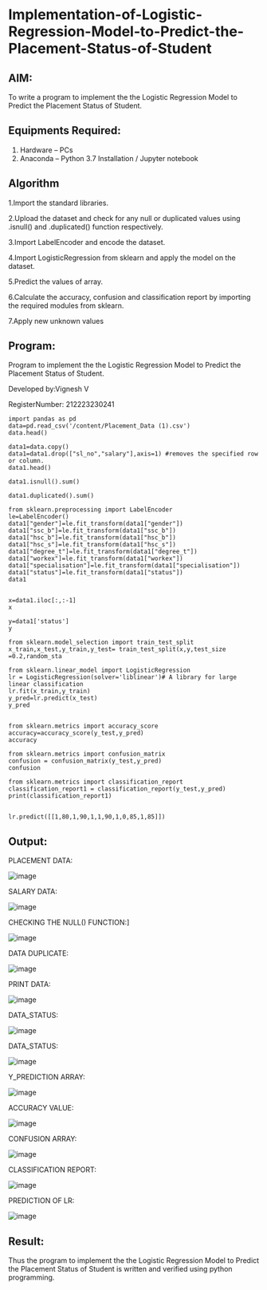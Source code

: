 # Implementation-of-Logistic-Regression-Model-to-Predict-the-Placement-Status-of-Student

## AIM:
To write a program to implement the the Logistic Regression Model to Predict the Placement Status of Student.

## Equipments Required:
1. Hardware – PCs
2. Anaconda – Python 3.7 Installation / Jupyter notebook

## Algorithm
1.Import the standard libraries.

2.Upload the dataset and check for any null or duplicated values using .isnull() and .duplicated() function respectively.

3.Import LabelEncoder and encode the dataset.

4.Import LogisticRegression from sklearn and apply the model on the dataset.

5.Predict the values of array.

6.Calculate the accuracy, confusion and classification report by importing the required modules from sklearn.

7.Apply new unknown values
## Program:
Program to implement the the Logistic Regression Model to Predict the Placement Status of Student.

Developed by:Vignesh V

RegisterNumber:  212223230241
```
import pandas as pd
data=pd.read_csv('/content/Placement_Data (1).csv')
data.head()

data1=data.copy()
data1=data1.drop(["sl_no","salary"],axis=1) #removes the specified row or column.
data1.head()

data1.isnull().sum()

data1.duplicated().sum()

from sklearn.preprocessing import LabelEncoder
le=LabelEncoder()
data1["gender"]=le.fit_transform(data1["gender"])
data1["ssc_b"]=le.fit_transform(data1["ssc_b"])
data1["hsc_b"]=le.fit_transform(data1["hsc_b"])
data1["hsc_s"]=le.fit_transform(data1["hsc_s"])
data1["degree_t"]=le.fit_transform(data1["degree_t"])
data1["workex"]=le.fit_transform(data1["workex"])
data1["specialisation"]=le.fit_transform(data1["specialisation"])
data1["status"]=le.fit_transform(data1["status"])
data1


x=data1.iloc[:,:-1]
x

y=data1['status']
y

from sklearn.model_selection import train_test_split
x_train,x_test,y_train,y_test= train_test_split(x,y,test_size =0.2,random_sta

from sklearn.linear_model import LogisticRegression
lr = LogisticRegression(solver='liblinear')# A library for large linear classification
lr.fit(x_train,y_train)
y_pred=lr.predict(x_test)
y_pred


from sklearn.metrics import accuracy_score
accuracy=accuracy_score(y_test,y_pred)
accuracy

from sklearn.metrics import confusion_matrix
confusion = confusion_matrix(y_test,y_pred)
confusion

from sklearn.metrics import classification_report
classification_report1 = classification_report(y_test,y_pred)
print(classification_report1)


lr.predict([[1,80,1,90,1,1,90,1,0,85,1,85]])
```

## Output:
PLACEMENT DATA:

![image](https://github.com/user-attachments/assets/8508aaf0-f9ef-4424-8128-c082c299caf9)


SALARY DATA:

![image](https://github.com/user-attachments/assets/74e6181f-f839-4b36-9669-3d1721559831)

CHECKING THE NULL() FUNCTION:]

![image](https://github.com/user-attachments/assets/6212b083-1a2b-4210-866a-bc64466314b5)

DATA DUPLICATE:

![image](https://github.com/user-attachments/assets/81f79964-d117-46a2-aa5d-9cf5c9b39322)


PRINT DATA:

![image](https://github.com/user-attachments/assets/2d2cccb0-e494-48fb-85a8-2a59bfceefb7)

DATA_STATUS:

![image](https://github.com/user-attachments/assets/7dbe0249-3180-4570-8cec-287b988f33ac)

DATA_STATUS:

![image](https://github.com/user-attachments/assets/bacd6a46-f1a5-42ff-9c83-98086e82423d)


Y_PREDICTION ARRAY:

![image](https://github.com/user-attachments/assets/1ff11843-5917-431d-997a-409080cbb1d0)


ACCURACY VALUE:

![image](https://github.com/user-attachments/assets/c4911cb6-0e84-4427-abec-a41bd8aa3902)

CONFUSION ARRAY:

![image](https://github.com/user-attachments/assets/f1dd4b79-9002-4f35-9ab0-ef8995941109)


CLASSIFICATION REPORT:

![image](https://github.com/user-attachments/assets/dde0a8ee-c44d-4cc9-ae70-0ecca69b14b2)

PREDICTION OF LR:

![image](https://github.com/user-attachments/assets/fbc4e84d-e3ba-4d46-922a-fb47ced4e8ac)

## Result:
Thus the program to implement the the Logistic Regression Model to Predict the Placement Status of Student is written and verified using python programming.
